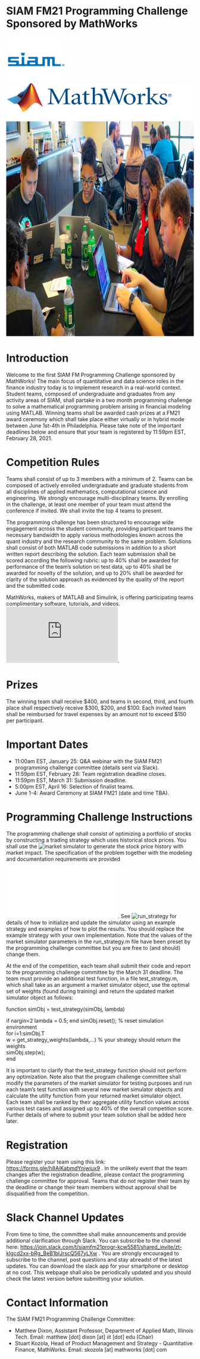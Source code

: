 # SIAM FM21 Programming Challenge Sponsored by MathWorks


<p float="right">
  <img src="SIAM.png" width="160" height="120"/>
  <img src="MathWorks.png" width="500" height="100" /> 
  <img src="TeamPhoto.jpg" width="1024" height="575"/>
</p>


# Introduction

Welcome to the first SIAM FM Programming Challenge sponsored by MathWorks! The main focus of quantitative and data science roles in the finance industry today is to implement research in a real-world context. Student teams, composed of undergraduate and graduates from any activity areas of SIAM, shall partake in a two month programming challenge to solve a mathematical programming problem arising in financial modeling using MATLAB. Winning teams shall be awarded cash prizes at a FM21 award ceremony which shall take place either virtually or in hybrid mode between June 1st-4th in Philadelphia. Please take note of the important deadlines below and ensure that your team is registered by 11:59pm EST, February 28, 2021. 


# Competition Rules 

Teams shall consist of up to 3 members with a minimum of 2. Teams can be composed of actively enrolled undergraduate and graduate students from all disciplines of applied mathematics, computational science and engineering. We strongly encourage multi-disciplinary teams. By enrolling in the challenge, at least one member of your team must attend the conference if invited. We shall invite the top 4 teams to present. 

The programming challenge has been structured to encourage wide engagement across the student community, providing participant teams the necessary bandwidth to apply various methodologies known across the quant industry and the research community to the same problem. Solutions shall consist of both MATLAB code submissions in addition to a short written report describing the solution. Each team submission shall be scored according the following rubric: up to 40% shall be awarded for performance of the team’s solution on test data, up to 40% shall be awarded for novelty of the solution, and up to 20% shall be awarded for clarity of the solution approach as evidenced by the quality of the report and the submitted code.

MathWorks, makers of MATLAB and Simulink, is offering participating teams complimentary software, tutorials, and videos.
![Find out more about how technical computing and Model-Based Design can help you compete](https://www.mathworks.com/academia/student-competitions/siam-financial-mathematics-and-engineering-student-programming-competition.html
).


# Prizes

The winning team shall receive $400, and teams in second, third, and fourth place shall respectively receive $300, $200, and $100. Each invited team shall be reimbursed for travel expenses by an amount not to exceed $150 per participant. 

# Important Dates 

- 11:00am EST, January 25: Q&A webinar with the SIAM FM21 programming challenge committee (details sent via Slack). 
- 11:59pm EST, February 28: Team registration deadline closes.
- 11:59pm EST, March 31: Submission deadline.
- 5:00pm EST, April 16: Selection of finalist teams. 
- June 1-4: Award Ceremony at SIAM FM21 (date and time TBA).

# Programming Challenge Instructions

The programming challenge shall consist of optimizing a portfolio of stocks by constructing a trading strategy which uses historical stock prices. You shall use the ![market simulator](MarketSimulator.m) to generate the stock price history with market impact. The specification of the problem together with the modeling and documentation requirements are provided ![here](SIAM_FM_21_Programming_Challenge.pdf).  See ![run_strategy](run_strategy.m) for details of how to initialize and update the simulator using an example strategy and examples of how to plot the results. You should replace the example strategy with your own implementation. Note that the values of the market simulator parameters in the run_strategy.m file have been preset by the programming challenge committee but you are free to (and should) change them.

At the end of the competition, each team shall submit their code and report to the programming challenge committee by the March 31 deadline. The team must provide an additional test function, in a file test_strategy.m, which shall take as an argument a market simulator object, use the optimal set of weights (found during training) and return the updated market simulator object as follows:
<p>
function simObj = test_strategy(simObj, lambda) </br>
    
   <t> if nargin<2
      lambda = 0.5;
   end
   simObj.reset(); % reset simulation environment </br>
   for i=1:simObj.T </br>
      w = get_strategy_weights(lambda,...) % your strategy should return the weights</br>
      simObj.step(w);</br>
end</br>
  
It is important to clarify that the test_strategy function should not perform any optimization. Note also that the program challenge committee shall modify the parameters of the market simulator for testing purposes and run each team’s test function with several new market simulator objects and calculate the utilty function from your returned market simulator object. Each team shall be ranked by their aggregate utility function values across various test cases and assigned up to 40% of the overall competition score. Further details of where to submit your team solution shall be added here later.

# Registration 

Please register your team using this link: https://forms.gle/h8AiKabmdYnjwiux9 . In the unlikely event that the team changes after the registration deadline, please contact the programming challenge committee for approval. Teams that do not register their team by the deadline or change their team members without approval shall be disqualified from the competition.

# Slack Channel Updates

From time to time, the committee shall make announcements and provide additional clarification through Slack. You can subscribe to the channel here: https://join.slack.com/t/siamfm21progr-kcw5581/shared_invite/zt-klgcd2xx-bRg_BeB1blJrscQ567yLXw . You are strongly encouraged to subscribe to the channel, post questions and stay abreadst of the latest updates. You can download the slack app for your smartphone or desktop at no cost. This webpage shall also be periodically updated and you should check the latest version before submitting your solution. 

# Contact Information

The SIAM FM21 Programming Challenge Committee:

- Matthew Dixon, Assistant Professor, Department of Applied Math, Illinois Tech. Email: matthew [dot] dixon [at] iit [dot] edu (Chair)
- Stuart Kozola, Head of Product Management and Strategy - Quantitative Finance, MathWorks. Email: skozola [at] mathworks [dot] com






